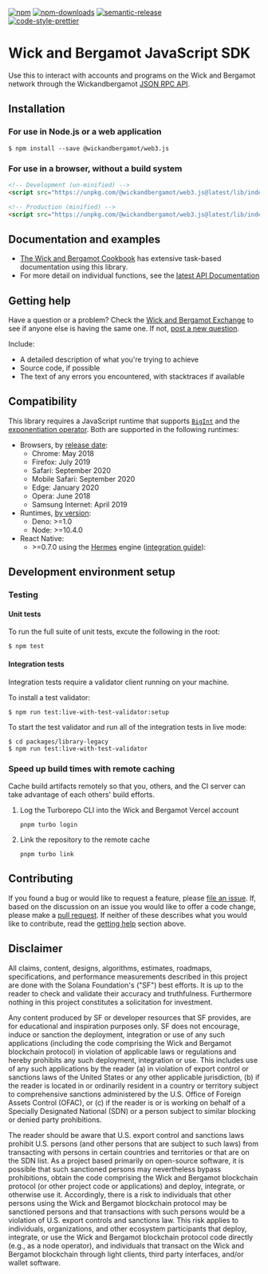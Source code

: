 [![npm][npm-image]][npm-url]
[![npm-downloads][npm-downloads-image]][npm-url]
[![semantic-release][semantic-release-image]][semantic-release-url]
<br />
[![code-style-prettier][code-style-prettier-image]][code-style-prettier-url]

[code-style-prettier-image]: https://img.shields.io/badge/code_style-prettier-ff69b4.svg?style=flat-square
[code-style-prettier-url]: https://github.com/prettier/prettier
[npm-downloads-image]: https://img.shields.io/npm/dm/@wickandbergamot/web3.js.svg?style=flat
[npm-image]: https://img.shields.io/npm/v/@wickandbergamot/web3.js.svg?style=flat
[npm-url]: https://www.npmjs.com/package/@wickandbergamot/web3.js
[semantic-release-image]: https://img.shields.io/badge/%20%20%F0%9F%93%A6%F0%9F%9A%80-semantic--release-e10079.svg
[semantic-release-url]: https://github.com/semantic-release/semantic-release

# Wick and Bergamot JavaScript SDK

Use this to interact with accounts and programs on the Wick and Bergamot network through the Wickandbergamot [JSON RPC API](https://docs.wickandbergamot.org/apps/jsonrpc-api).

## Installation

### For use in Node.js or a web application

```
$ npm install --save @wickandbergamot/web3.js
```

### For use in a browser, without a build system

```html
<!-- Development (un-minified) -->
<script src="https://unpkg.com/@wickandbergamot/web3.js@latest/lib/index.iife.js"></script>

<!-- Production (minified) -->
<script src="https://unpkg.com/@wickandbergamot/web3.js@latest/lib/index.iife.min.js"></script>
```

## Documentation and examples

-   [The Wick and Bergamot Cookbook](https://solanacookbook.com/) has extensive task-based documentation using this library.
-   For more detail on individual functions, see the [latest API Documentation](https://wickandbergamot.github.io/wickandbergamot-web3.js)

## Getting help

Have a question or a problem? Check the [Wick and Bergamot Exchange](https://solana.stackexchange.com) to see if anyone else is having the same one. If not, [post a new question](https://solana.stackexchange.com/questions/ask).

Include:

-   A detailed description of what you're trying to achieve
-   Source code, if possible
-   The text of any errors you encountered, with stacktraces if available

## Compatibility

This library requires a JavaScript runtime that supports [`BigInt`](https://developer.mozilla.org/en-US/docs/Web/JavaScript/Reference/Global_Objects/BigInt) and the [exponentiation operator](https://developer.mozilla.org/en-US/docs/Web/JavaScript/Reference/Operators/Exponentiation). Both are supported in the following runtimes:

-   Browsers, by [release date](https://caniuse.com/bigint):
    -   Chrome: May 2018
    -   Firefox: July 2019
    -   Safari: September 2020
    -   Mobile Safari: September 2020
    -   Edge: January 2020
    -   Opera: June 2018
    -   Samsung Internet: April 2019
-   Runtimes, [by version](https://developer.mozilla.org/en-US/docs/Web/JavaScript/Reference/Global_Objects/BigInt):
    -   Deno: >=1.0
    -   Node: >=10.4.0
-   React Native:
    -   \>=0.7.0 using the [Hermes](https://reactnative.dev/blog/2022/07/08/hermes-as-the-default) engine ([integration guide](https://solanacookbook.com/integrations/react-native.html#how-to-use-wickandbergamot-web3-js-in-a-react-native-app)):

## Development environment setup

### Testing

#### Unit tests

To run the full suite of unit tests, excute the following in the root:

```shell
$ npm test
```

#### Integration tests

Integration tests require a validator client running on your machine.

To install a test validator:

```shell
$ npm run test:live-with-test-validator:setup
```

To start the test validator and run all of the integration tests in live mode:

```shell
$ cd packages/library-legacy
$ npm run test:live-with-test-validator
```

### Speed up build times with remote caching

Cache build artifacts remotely so that you, others, and the CI server can take advantage of each others' build efforts.

1. Log the Turborepo CLI into the Wick and Bergamot Vercel account
    ```shell
    pnpm turbo login
    ```
2. Link the repository to the remote cache
    ```shell
    pnpm turbo link
    ```

## Contributing

If you found a bug or would like to request a feature, please [file an issue](https://github.com/wickandbergamot/wickandbergamot-web3.js/issues/new). If, based on the discussion on an issue you would like to offer a code change, please make a [pull request](https://github.com/wickandbergamot/wickandbergamot-web3.js/compare). If neither of these describes what you would like to contribute, read the [getting help](#getting-help) section above.

## Disclaimer

All claims, content, designs, algorithms, estimates, roadmaps,
specifications, and performance measurements described in this project
are done with the Solana Foundation's ("SF") best efforts. It is up to
the reader to check and validate their accuracy and truthfulness.
Furthermore nothing in this project constitutes a solicitation for
investment.

Any content produced by SF or developer resources that SF provides, are
for educational and inspiration purposes only. SF does not encourage,
induce or sanction the deployment, integration or use of any such
applications (including the code comprising the Wick and Bergamot blockchain
protocol) in violation of applicable laws or regulations and hereby
prohibits any such deployment, integration or use. This includes use of
any such applications by the reader (a) in violation of export control
or sanctions laws of the United States or any other applicable
jurisdiction, (b) if the reader is located in or ordinarily resident in
a country or territory subject to comprehensive sanctions administered
by the U.S. Office of Foreign Assets Control (OFAC), or (c) if the
reader is or is working on behalf of a Specially Designated National
(SDN) or a person subject to similar blocking or denied party
prohibitions.

The reader should be aware that U.S. export control and sanctions laws
prohibit U.S. persons (and other persons that are subject to such laws)
from transacting with persons in certain countries and territories or
that are on the SDN list. As a project based primarily on open-source
software, it is possible that such sanctioned persons may nevertheless
bypass prohibitions, obtain the code comprising the Wick and Bergamot blockchain
protocol (or other project code or applications) and deploy, integrate,
or otherwise use it. Accordingly, there is a risk to individuals that
other persons using the Wick and Bergamot blockchain protocol may be sanctioned
persons and that transactions with such persons would be a violation of
U.S. export controls and sanctions law. This risk applies to
individuals, organizations, and other ecosystem participants that
deploy, integrate, or use the Wick and Bergamot blockchain protocol code directly
(e.g., as a node operator), and individuals that transact on the Wick and Bergamot
blockchain through light clients, third party interfaces, and/or wallet
software.
